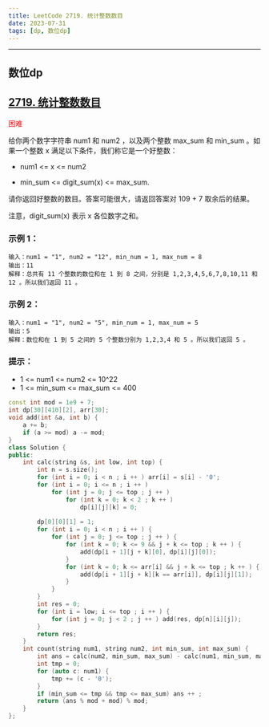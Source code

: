 ```yaml
---
title: LeetCode 2719. 统计整数数目
date: 2023-07-31
tags: [dp, 数位dp]
---
```


---

## 数位dp

## [2719. 统计整数数目](https://leetcode.cn/problems/count-of-integers/description/)

<font color=red>困难</font>

给你两个数字字符串 num1 和 num2 ，以及两个整数 max_sum 和 min_sum 。如果一个整数 x 满足以下条件，我们称它是一个好整数：

+ num1 <= x <= num2

+ min_sum <= digit_sum(x) <= max_sum.

请你返回好整数的数目。答案可能很大，请返回答案对 109 + 7 取余后的结果。

注意，digit_sum(x) 表示 x 各位数字之和。

### 示例 1：
```
输入：num1 = "1", num2 = "12", min_num = 1, max_num = 8
输出：11
解释：总共有 11 个整数的数位和在 1 到 8 之间，分别是 1,2,3,4,5,6,7,8,10,11 和 12 。所以我们返回 11 。
```

### 示例 2：
```
输入：num1 = "1", num2 = "5", min_num = 1, max_num = 5
输出：5
解释：数位和在 1 到 5 之间的 5 个整数分别为 1,2,3,4 和 5 。所以我们返回 5 。
```

### 提示：

+ 1 <= num1 <= num2 <= 10^22
+ 1 <= min_sum <= max_sum <= 400

```cpp
const int mod = 1e9 + 7;
int dp[30][410][2], arr[30];
void add(int &a, int b) {
    a += b;
    if (a >= mod) a -= mod;
}
class Solution {
public:
    int calc(string &s, int low, int top) {
        int n = s.size();
        for (int i = 0; i < n ; i ++ ) arr[i] = s[i] - '0';
        for (int i = 0; i <= n ; i ++ )
            for (int j = 0; j <= top ; j ++ )
                for (int k = 0; k < 2 ; k ++ )
                    dp[i][j][k] = 0;
        
        dp[0][0][1] = 1;
        for (int i = 0; i < n ; i ++ ) {
            for (int j = 0; j <= top ; j ++ ) {
                for (int k = 0; k <= 9 && j + k <= top ; k ++ ) {
                    add(dp[i + 1][j + k][0], dp[i][j][0]);
                }
                for (int k = 0; k <= arr[i] && j + k <= top ; k ++ ) {
                    add(dp[i + 1][j + k][k == arr[i]], dp[i][j][1]);
                }
            }
        }
        int res = 0;
        for (int i = low; i <= top ; i ++ ) {
            for (int j = 0; j < 2 ; j ++ ) add(res, dp[n][i][j]);
        }
        return res;
    }
    int count(string num1, string num2, int min_sum, int max_sum) {
        int ans = calc(num2, min_sum, max_sum) - calc(num1, min_sum, max_sum);
        int tmp = 0;
        for (auto c: num1) {
            tmp += (c - '0');
        }
        if (min_sum <= tmp && tmp <= max_sum) ans ++ ;
        return (ans % mod + mod) % mod;
    }
};
```